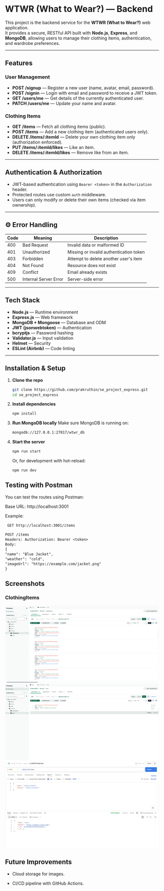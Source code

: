 # WTWR (What to Wear?) — Backend

This project is the backend service for the **WTWR (What to Wear?)** web application.  
It provides a secure, RESTful API built with **Node.js**, **Express**, and **MongoDB**, allowing users to manage their clothing items, authentication, and wardrobe preferences.

---

## Features

### User Management

- **POST /signup** — Register a new user (name, avatar, email, password).
- **POST /signin** — Login with email and password to receive a JWT token.
- **GET /users/me** — Get details of the currently authenticated user.
- **PATCH /users/me** — Update your name and avatar.

### Clothing Items

- **GET /items** — Fetch all clothing items (public).
- **POST /items** — Add a new clothing item (authenticated users only).
- **DELETE /items/:itemId** — Delete your own clothing item only (authorization enforced).
- **PUT /items/:itemId/likes** — Like an item.
- **DELETE /items/:itemId/likes** — Remove like from an item.

---

## Authentication & Authorization

- JWT-based authentication using `Bearer <token>` in the `Authorization` header.
- Protected routes use custom `auth` middleware.
- Users can only modify or delete their own items (checked via item ownership).

---

## ⚙️ Error Handling

| Code | Meaning               | Description                             |
| ---- | --------------------- | --------------------------------------- |
| 400  | Bad Request           | Invalid data or malformed ID            |
| 401  | Unauthorized          | Missing or invalid authentication token |
| 403  | Forbidden             | Attempt to delete another user's item   |
| 404  | Not Found             | Resource does not exist                 |
| 409  | Conflict              | Email already exists                    |
| 500  | Internal Server Error | Server-side error                       |

---

## Tech Stack

- **Node.js** — Runtime environment
- **Express.js** — Web framework
- **MongoDB + Mongoose** — Database and ODM
- **JWT (jsonwebtoken)** — Authentication
- **bcryptjs** — Password hashing
- **Validator.js** — Input validation
- **Helmet** — Security
- **ESLint (Airbnb)** — Code linting

---

## Installation & Setup

1.  **Clone the repo**
    ```bash
    git clone https://github.com/prakruthin/se_project_express.git
    cd se_project_express
    ```
2.  **Install dependencies**
    ```bash
    npm install
    ```
3.  **Run MongoDB locally**
    Make sure MongoDB is running on:

    ```bash
    mongodb://127.0.0.1:27017/wtwr_db
    ```

4.  **Start the server**

    ```bash
    npm run start
    ```

    Or, for development with hot-reload:

    ```
    npm run dev
    ```

## Testing with Postman

You can test the routes using Postman:

Base URL: http://localhost:3001

Example:

```
 GET http://localhost:3001/items
```

```
POST /items
Headers: Authorization: Bearer <token>
Body:
{
"name": "Blue Jacket",
"weather": "cold",
"imageUrl": "https://example.com/jacket.png"
}
```

## Screenshots

### ClothingItems

![](./screenshots/clothingItems.png)
![](./screenshots/users.png)
![](./screenshots/createUser.png)

## Future Improvements

- Cloud storage for images.

- CI/CD pipeline with GitHub Actions.
